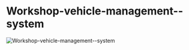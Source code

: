 # Workshop-vehicle-management--system

![Workshop-vehicle-management--system](/images/github-logo.png)
